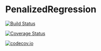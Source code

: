 # PenalizedRegression

[![Build Status](https://travis-ci.org/joshday/PenalizedRegression.jl.svg?branch=master)](https://travis-ci.org/joshday/PenalizedRegression.jl)

[![Coverage Status](https://coveralls.io/repos/joshday/PenalizedRegression.jl/badge.svg?branch=master&service=github)](https://coveralls.io/github/joshday/PenalizedRegression.jl?branch=master)

[![codecov.io](http://codecov.io/github/joshday/PenalizedRegression.jl/coverage.svg?branch=master)](http://codecov.io/github/joshday/PenalizedRegression.jl?branch=master)
